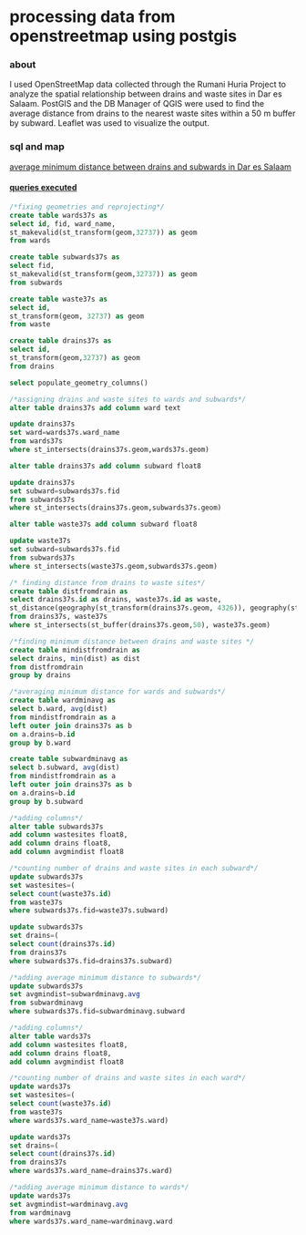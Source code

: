# processing data from openstreetmap using postgis 
### about
I used OpenStreetMap data collected through the Rumani Huria Project to analyze the spatial relationship between drains and waste sites in Dar es Salaam. PostGIS and the DB Manager of QGIS were used to find the average distance from drains to the nearest waste sites within a 50 m buffer by subward. Leaflet was used to visualize the output. 
### sql and map
[average minimum distance between drains and subwards in Dar es Salaam](drains/index.html)

#### [queries executed](waste&drains.sql)
```sql
/*fixing geometries and reprojecting*/
create table wards37s as
select id, fid, ward_name,
st_makevalid(st_transform(geom,32737)) as geom
from wards

create table subwards37s as
select fid,
st_makevalid(st_transform(geom,32737)) as geom
from subwards

create table waste37s as
select id,
st_transform(geom, 32737) as geom
from waste

create table drains37s as
select id,
st_transform(geom,32737) as geom
from drains

select populate_geometry_columns()

/*assigning drains and waste sites to wards and subwards*/
alter table drains37s add column ward text

update drains37s
set ward=wards37s.ward_name
from wards37s
where st_intersects(drains37s.geom,wards37s.geom)

alter table drains37s add column subward float8

update drains37s
set subward=subwards37s.fid
from subwards37s
where st_intersects(drains37s.geom,subwards37s.geom)

alter table waste37s add column subward float8

update waste37s
set subward=subwards37s.fid
from subwards37s
where st_intersects(waste37s.geom,subwards37s.geom)

/* finding distance from drains to waste sites*/
create table distfromdrain as
select drains37s.id as drains, waste37s.id as waste,
st_distance(geography(st_transform(drains37s.geom, 4326)), geography(st_transform(waste37s.geom, 4326))) as dist
from drains37s, waste37s
where st_intersects(st_buffer(drains37s.geom,50), waste37s.geom)

/*finding minimum distance between drains and waste sites */
create table mindistfromdrain as
select drains, min(dist) as dist
from distfromdrain
group by drains

/*averaging minimum distance for wards and subwards*/
create table wardminavg as
select b.ward, avg(dist)
from mindistfromdrain as a
left outer join drains37s as b
on a.drains=b.id
group by b.ward

create table subwardminavg as
select b.subward, avg(dist)
from mindistfromdrain as a
left outer join drains37s as b
on a.drains=b.id
group by b.subward

/*adding columns*/
alter table subwards37s
add column wastesites float8,
add column drains float8,
add column avgmindist float8

/*counting number of drains and waste sites in each subward*/
update subwards37s
set wastesites=(
select count(waste37s.id)
from waste37s
where subwards37s.fid=waste37s.subward)

update subwards37s
set drains=(
select count(drains37s.id)
from drains37s
where subwards37s.fid=drains37s.subward)

/*adding average minimum distance to subwards*/
update subwards37s
set avgmindist=subwardminavg.avg
from subwardminavg
where subwards37s.fid=subwardminavg.subward

/*adding columns*/
alter table wards37s
add column wastesites float8,
add column drains float8,
add column avgmindist float8

/*counting number of drains and waste sites in each ward*/
update wards37s
set wastesites=(
select count(waste37s.id)
from waste37s
where wards37s.ward_name=waste37s.ward)

update wards37s
set drains=(
select count(drains37s.id)
from drains37s
where wards37s.ward_name=drains37s.ward)

/*adding average minimum distance to wards*/
update wards37s
set avgmindist=wardminavg.avg
from wardminavg
where wards37s.ward_name=wardminavg.ward
```
